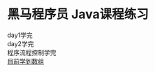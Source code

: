 # 黑马程序员 Java课程练习
day1学完<br>
day2学完<br>
程序流程控制学完<br>
[目前学到数组](https://www.bilibili.com/video/BV1Cv411372m?p=46)
